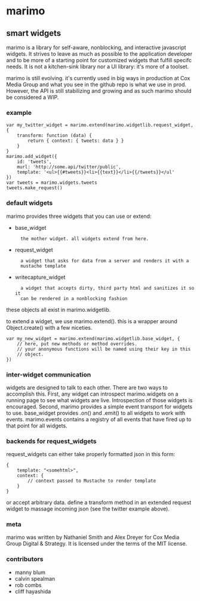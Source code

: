 # marimo
## smart widgets

marimo is a library for self-aware, nonblocking, and interactive
javascript widgets. It strives to leave as much as possible to the
application developer and to be more of a starting point for
customized widgets that fulfill specifc needs. It is not a
kitchen-sink library nor a UI library: it's more of a toolset.

marimo is still evolving. it's currently used in big ways in production at Cox
Media Group and what you see in the github repo is what we use in prod.
However, the API is still stabilizing and growing and as such marimo should be
considered a WIP.

### example

    var my_twitter_widget = marimo.extend(marimo.widgetlib.request_widget, {
        transform: function (data) {
            return { context: { tweets: data } }
        }
    }
    marimo.add_widget({
        id: 'tweets',
        murl: 'http://some.api/twitter/public',
        template: '<ul>{{#tweets}}<li>{{text}}</li>{{/tweets}}</ul'
    })
    var tweets = marimo.widgets.tweets
    tweets.make_request()

### default widgets

marimo provides three widgets that you can use or extend:

* base\_widget

        the mother widget. all widgets extend from here.
* request\_widget

        a widget that asks for data from a server and renders it with a
        mustache template
* writecapture\_widget

        a widget that accepts dirty, third party html and sanitizes it so it
        can be rendered in a nonblocking fashion

these objects all exist in marimo.widgetlib.

to extend a widget, we use marimo.extend(). this is a wrapper around Object.create() with a few niceties.

    var my_new_widget = marimo.extend(marimo.widgetlib.base_widget, {
        // here, put new methods or method overrides.
        // your anonymous functions will be named using their key in this
        // object.
    })

### inter-widget communication

widgets are designed to talk to each other. There are two ways to accomplish
this. First, any widget can introspect marimo.widgets on a running page to see what
widgets are live. Introspection of those widgets is encouraged. Second, marimo
provides a simple event transport for widgets to use. base\_widget provides
.on() and .emit() to all widgets to work with events. marimo.events contains a
registry of all events that have fired up to that point for all widgets.

### backends for request\_widgets

request\_widgets can either take properly formatted json in this form:

    {
        template: "<somehtml>",
        context: {
            // context passed to Mustache to render template
        }
    }

or accept arbitrary data. define a transform method in an extended request
widget to massage incoming json (see the twitter example above).

### meta

marimo was written by Nathaniel Smith and Alex Dreyer for Cox Media Group
Digital & Strategy. It is licensed under the terms of the MIT license.

### contributors

* manny blum
* calvin spealman
* rob combs
* cliff hayashida

